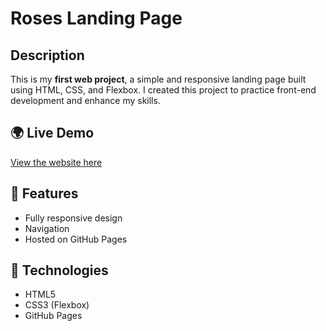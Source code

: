 # Roses Landing Page

## Description
This is my **first web project**, a simple and responsive landing page built using
HTML, CSS, and Flexbox.
I created this project to practice front-end development and enhance my skills.

## 🌍 Live Demo
[View the website here](https://callmehelga.github.io/roses-landing/)

## 🚀 Features
- Fully responsive design
- Navigation
- Hosted on GitHub Pages

## 🔧 Technologies
- HTML5
- CSS3 (Flexbox)
- GitHub Pages
